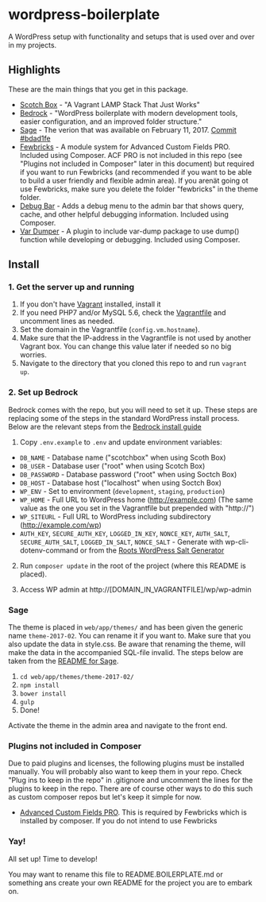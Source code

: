 # wordpress-boilerplate
A WordPress setup with functionality and setups that is used over and over in my projects.

## Highlights
These are the main things that you get in this package.

- [Scotch Box](https://box.scotch.io/) - "A Vagrant LAMP Stack That Just Works"
- [Bedrock](https://roots.io/bedrock/) - "WordPress boilerplate with modern development tools, easier configuration, and an improved folder structure."
- [Sage](https://github.com/roots/sage) - The verion that was available on February 11, 2017. [Commit #bdad1fe](https://github.com/roots/sage/tree/bdad1fe3b19376919d80b8f001cf2f5c654fc19e)
- [Fewbricks](https://github.com/folbert/fewbricks) - A module system for Advanced Custom Fields PRO. Included using Composer. ACF PRO is not included in this repo (see "Plugins not included in Composer" later in this document) but required if you want to run Fewbricks (and recommended if you want to be able to build a user friendly and flexible admin area). If you arenät going ot use Fewbricks, make sure you delete the folder "fewbricks" in the theme folder.
- [Debug Bar](https://wordpress.org/plugins/debug-bar/) - Adds a debug menu to the admin bar that shows query, cache, and other helpful debugging information. Included using Composer.
- [Var Dumper](https://wordpress.org/plugins/var-dumper/) - A plugin to include var-dump package to use dump() function while developing or debugging. Included using Composer.

## Install

### 1. Get the server up and running
1. If you don't have [Vagrant](https://www.vagrantup.com/) installed, install it
2. If you need PHP7 and/or MySQL 5.6, check the [Vagrantfile](Vagrantfile) and uncomment lines as needed.
3. Set the domain in the Vagrantfile (`config.vm.hostname`).
4. Make sure that the IP-address in the Vagrantfile is not used by another Vagrant box. You can change this value later if needed so no big worries. 
5. Navigate to the directory that you cloned this repo to and run `vagrant up`.

### 2. Set up Bedrock
Bedrock comes with the repo, but you will need to set it up. These steps are replacing some of the steps in the standard WordPress install process. Below are the relevant steps from the [Bedrock install guide](https://roots.io/bedrock/docs/installing-bedrock/)

1. Copy `.env.example` to `.env` and update environment variables:
- `DB_NAME` - Database name ("scotchbox" when using Scoth Box)
- `DB_USER` - Database user ("root" when using Scotch Box)
- `DB_PASSWORD` - Database password ("root" when using Soctch Box)
- `DB_HOST` - Database host ("localhost" when using Soctch Box)
- `WP_ENV` - Set to environment (`development`, `staging`, `production`)
- `WP_HOME` - Full URL to WordPress home (http://example.com) (The same value as the one you set in the Vagrantfile but prepended with "http://")
- `WP_SITEURL` - Full URL to WordPress including subdirectory (http://example.com/wp)
- `AUTH_KEY`, `SECURE_AUTH_KEY`, `LOGGED_IN_KEY`, `NONCE_KEY`, `AUTH_SALT`, `SECURE_AUTH_SALT`, `LOGGED_IN_SALT`, `NONCE_SALT` - Generate with wp-cli-dotenv-command or from the [Roots WordPress Salt Generator](https://roots.io/salts.html)

2. Run `composer update` in the root of the project (where this README is placed).

3. Access WP admin at http://[DOMAIN_IN_VAGRANTFILE]/wp/wp-admin

### Sage
The theme is placed in `web/app/themes/` and has been given the generic name `theme-2017-02`. You can rename it if you want to. Make sure that you also update the data in style.css. Be aware that renaming the theme, will make the data in the accompanied SQL-file invalid. The steps below are taken from the [README for Sage](web/app/themes/theme-2017-02/README.SAGE.md).
 
1. `cd web/app/themes/theme-2017-02/`
2. `npm install`
3. `bower install`
4. `gulp`
5. Done!

Activate the theme in the admin area and navigate to the front end.

### Plugins not included in Composer
Due to paid plugins and licenses, the following plugins must be installed manually. You will probably also want to keep them in your repo. Check "Plug ins to keep in the repo" in .gitignore and uncomment the lines for the plugins to keep in the repo. There are of course other ways to do this such as custom composer repos but let's keep it simple for now.

- [Advanced Custom Fields PRO](https://www.advancedcustomfields.com/). This is required by Fewbricks which is installed by composer. If you do not intend to use Fewbricks

### Yay!
All set up! Time to develop!

You may want to rename this file to README.BOILERPLATE.md or something ans create your own README for the project you are to embark on.